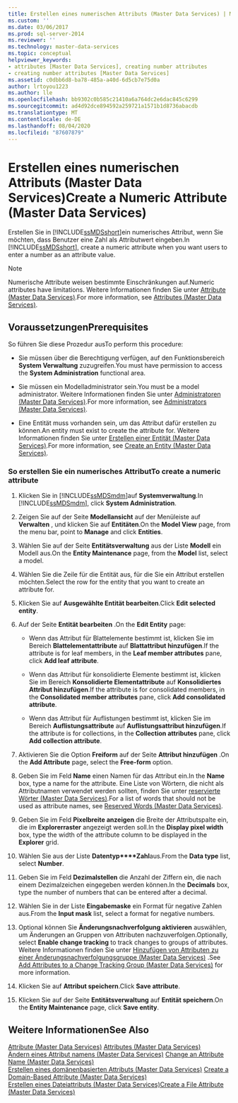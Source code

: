 ```yaml
---
title: Erstellen eines numerischen Attributs (Master Data Services) | Microsoft-Dokumentation
ms.custom: ''
ms.date: 03/06/2017
ms.prod: sql-server-2014
ms.reviewer: ''
ms.technology: master-data-services
ms.topic: conceptual
helpviewer_keywords:
- attributes [Master Data Services], creating number attributes
- creating number attributes [Master Data Services]
ms.assetid: c0dbb6d8-ba78-485a-a40d-6d5cb7e75d0a
author: lrtoyou1223
ms.author: lle
ms.openlocfilehash: bb9302c0b585c21410a6a764dc2e6dac845c6299
ms.sourcegitcommit: ad4d92dce894592a259721a1571b1d8736abacdb
ms.translationtype: MT
ms.contentlocale: de-DE
ms.lasthandoff: 08/04/2020
ms.locfileid: "87607879"
---
```

# <a name="create-a-numeric-attribute-master-data-services"></a><span data-ttu-id="b4f44-102">Erstellen eines numerischen Attributs (Master Data Services)</span><span class="sxs-lookup"><span data-stu-id="b4f44-102">Create a Numeric Attribute (Master Data Services)</span></span>
  <span data-ttu-id="b4f44-103">Erstellen Sie in [!INCLUDE[ssMDSshort](../includes/ssmdsshort-md.md)]ein numerisches Attribut, wenn Sie möchten, dass Benutzer eine Zahl als Attributwert eingeben.</span><span class="sxs-lookup"><span data-stu-id="b4f44-103">In [!INCLUDE[ssMDSshort](../includes/ssmdsshort-md.md)], create a numeric attribute when you want users to enter a number as an attribute value.</span></span>  
  
> [!NOTE]  
>  <span data-ttu-id="b4f44-104">Numerische Attribute weisen bestimmte Einschränkungen auf.</span><span class="sxs-lookup"><span data-stu-id="b4f44-104">Numeric attributes have limitations.</span></span> <span data-ttu-id="b4f44-105">Weitere Informationen finden Sie unter [Attribute &#40;Master Data Services&#41;](attributes-master-data-services.md).</span><span class="sxs-lookup"><span data-stu-id="b4f44-105">For more information, see [Attributes &#40;Master Data Services&#41;](attributes-master-data-services.md).</span></span>  
  
## <a name="prerequisites"></a><span data-ttu-id="b4f44-106">Voraussetzungen</span><span class="sxs-lookup"><span data-stu-id="b4f44-106">Prerequisites</span></span>  
 <span data-ttu-id="b4f44-107">So führen Sie diese Prozedur aus</span><span class="sxs-lookup"><span data-stu-id="b4f44-107">To perform this procedure:</span></span>  
  
-   <span data-ttu-id="b4f44-108">Sie müssen über die Berechtigung verfügen, auf den Funktionsbereich **System Verwaltung** zuzugreifen.</span><span class="sxs-lookup"><span data-stu-id="b4f44-108">You must have permission to access the **System Administration** functional area.</span></span>  
  
-   <span data-ttu-id="b4f44-109">Sie müssen ein Modelladministrator sein.</span><span class="sxs-lookup"><span data-stu-id="b4f44-109">You must be a model administrator.</span></span> <span data-ttu-id="b4f44-110">Weitere Informationen finden Sie unter [Administratoren &#40;Master Data Services&#41;](../../2014/master-data-services/administrators-master-data-services.md).</span><span class="sxs-lookup"><span data-stu-id="b4f44-110">For more information, see [Administrators &#40;Master Data Services&#41;](../../2014/master-data-services/administrators-master-data-services.md).</span></span>  
  
-   <span data-ttu-id="b4f44-111">Eine Entität muss vorhanden sein, um das Attribut dafür erstellen zu können.</span><span class="sxs-lookup"><span data-stu-id="b4f44-111">An entity must exist to create the attribute for.</span></span> <span data-ttu-id="b4f44-112">Weitere Informationen finden Sie unter [Erstellen einer Entität &#40;Master Data Services&#41;](../../2014/master-data-services/create-an-entity-master-data-services.md).</span><span class="sxs-lookup"><span data-stu-id="b4f44-112">For more information, see [Create an Entity &#40;Master Data Services&#41;](../../2014/master-data-services/create-an-entity-master-data-services.md).</span></span>  
  
### <a name="to-create-a-numeric-attribute"></a><span data-ttu-id="b4f44-113">So erstellen Sie ein numerisches Attribut</span><span class="sxs-lookup"><span data-stu-id="b4f44-113">To create a numeric attribute</span></span>  
  
1.  <span data-ttu-id="b4f44-114">Klicken Sie in [!INCLUDE[ssMDSmdm](../includes/ssmdsmdm-md.md)]auf **Systemverwaltung**.</span><span class="sxs-lookup"><span data-stu-id="b4f44-114">In [!INCLUDE[ssMDSmdm](../includes/ssmdsmdm-md.md)], click **System Administration**.</span></span>  
  
2.  <span data-ttu-id="b4f44-115">Zeigen Sie auf der Seite **Modellansicht** auf der Menüleiste auf **Verwalten** , und klicken Sie auf **Entitäten**.</span><span class="sxs-lookup"><span data-stu-id="b4f44-115">On the **Model View** page, from the menu bar, point to **Manage** and click **Entities**.</span></span>  
  
3.  <span data-ttu-id="b4f44-116">Wählen Sie auf der Seite **Entitätsverwaltung** aus der Liste **Modell** ein Modell aus.</span><span class="sxs-lookup"><span data-stu-id="b4f44-116">On the **Entity Maintenance** page, from the **Model** list, select a model.</span></span>  
  
4.  <span data-ttu-id="b4f44-117">Wählen Sie die Zeile für die Entität aus, für die Sie ein Attribut erstellen möchten.</span><span class="sxs-lookup"><span data-stu-id="b4f44-117">Select the row for the entity that you want to create an attribute for.</span></span>  
  
5.  <span data-ttu-id="b4f44-118">Klicken Sie auf **Ausgewählte Entität bearbeiten**.</span><span class="sxs-lookup"><span data-stu-id="b4f44-118">Click **Edit selected entity**.</span></span>  
  
6.  <span data-ttu-id="b4f44-119">Auf der Seite **Entität bearbeiten** .</span><span class="sxs-lookup"><span data-stu-id="b4f44-119">On the **Edit Entity** page:</span></span>  
  
    -   <span data-ttu-id="b4f44-120">Wenn das Attribut für Blattelemente bestimmt ist, klicken Sie im Bereich **Blattelementattribute** auf **Blattattribut hinzufügen**.</span><span class="sxs-lookup"><span data-stu-id="b4f44-120">If the attribute is for leaf members, in the **Leaf member attributes** pane, click **Add leaf attribute**.</span></span>  
  
    -   <span data-ttu-id="b4f44-121">Wenn das Attribut für konsolidierte Elemente bestimmt ist, klicken Sie im Bereich **Konsolidierte Elementattribute** auf **Konsolidiertes Attribut hinzufügen**.</span><span class="sxs-lookup"><span data-stu-id="b4f44-121">If the attribute is for consolidated members, in the **Consolidated member attributes** pane, click **Add consolidated attribute**.</span></span>  
  
    -   <span data-ttu-id="b4f44-122">Wenn das Attribut für Auflistungen bestimmt ist, klicken Sie im Bereich **Auflistungsattribute** auf **Auflistungsattribut hinzufügen**.</span><span class="sxs-lookup"><span data-stu-id="b4f44-122">If the attribute is for collections, in the **Collection attributes** pane, click **Add collection attribute**.</span></span>  
  
7.  <span data-ttu-id="b4f44-123">Aktivieren Sie die Option **Freiform** auf der Seite **Attribut hinzufügen** .</span><span class="sxs-lookup"><span data-stu-id="b4f44-123">On the **Add Attribute** page, select the **Free-form** option.</span></span>  
  
8.  <span data-ttu-id="b4f44-124">Geben Sie im Feld **Name** einen Namen für das Attribut ein.</span><span class="sxs-lookup"><span data-stu-id="b4f44-124">In the **Name** box, type a name for the attribute.</span></span> <span data-ttu-id="b4f44-125">Eine Liste von Wörtern, die nicht als Attributnamen verwendet werden sollten, finden Sie unter [reservierte Wörter &#40;Master Data Services&#41;](../../2014/master-data-services/reserved-words-master-data-services.md).</span><span class="sxs-lookup"><span data-stu-id="b4f44-125">For a list of words that should not be used as attribute names, see [Reserved Words &#40;Master Data Services&#41;](../../2014/master-data-services/reserved-words-master-data-services.md).</span></span>  
  
9. <span data-ttu-id="b4f44-126">Geben Sie im Feld **Pixelbreite anzeigen** die Breite der Attributspalte ein, die im **Explorerraster** angezeigt werden soll.</span><span class="sxs-lookup"><span data-stu-id="b4f44-126">In the **Display pixel width** box, type the width of the attribute column to be displayed in the **Explorer** grid.</span></span>  
  
10. <span data-ttu-id="b4f44-127">Wählen Sie aus der Liste **Datentyp\*\*\*\*Zahl**aus.</span><span class="sxs-lookup"><span data-stu-id="b4f44-127">From the **Data type** list, select **Number**.</span></span>  
  
11. <span data-ttu-id="b4f44-128">Geben Sie im Feld **Dezimalstellen** die Anzahl der Ziffern ein, die nach einem Dezimalzeichen eingegeben werden können.</span><span class="sxs-lookup"><span data-stu-id="b4f44-128">In the **Decimals** box, type the number of numbers that can be entered after a decimal.</span></span>  
  
12. <span data-ttu-id="b4f44-129">Wählen Sie in der Liste **Eingabemaske** ein Format für negative Zahlen aus.</span><span class="sxs-lookup"><span data-stu-id="b4f44-129">From the **Input mask** list, select a format for negative numbers.</span></span>  
  
13. <span data-ttu-id="b4f44-130">Optional können Sie **Änderungsnachverfolgung aktivieren** auswählen, um Änderungen an Gruppen von Attributen nachzuverfolgen.</span><span class="sxs-lookup"><span data-stu-id="b4f44-130">Optionally, select **Enable change tracking** to track changes to groups of attributes.</span></span> <span data-ttu-id="b4f44-131">Weitere Informationen finden Sie unter [Hinzufügen von Attributen zu einer Änderungsnachverfolgungsgruppe &#40;Master Data Services&#41;](../../2014/master-data-services/add-attributes-to-a-change-tracking-group-master-data-services.md) .</span><span class="sxs-lookup"><span data-stu-id="b4f44-131">See [Add Attributes to a Change Tracking Group &#40;Master Data Services&#41;](../../2014/master-data-services/add-attributes-to-a-change-tracking-group-master-data-services.md) for more information.</span></span>  
  
14. <span data-ttu-id="b4f44-132">Klicken Sie auf **Attribut speichern**.</span><span class="sxs-lookup"><span data-stu-id="b4f44-132">Click **Save attribute**.</span></span>  
  
15. <span data-ttu-id="b4f44-133">Klicken Sie auf der Seite **Entitätsverwaltung** auf **Entität speichern**.</span><span class="sxs-lookup"><span data-stu-id="b4f44-133">On the **Entity Maintenance** page, click **Save entity**.</span></span>  
  
## <a name="see-also"></a><span data-ttu-id="b4f44-134">Weitere Informationen</span><span class="sxs-lookup"><span data-stu-id="b4f44-134">See Also</span></span>  
 <span data-ttu-id="b4f44-135">[Attribute &#40;Master Data Services&#41;](attributes-master-data-services.md) </span><span class="sxs-lookup"><span data-stu-id="b4f44-135">[Attributes &#40;Master Data Services&#41;](attributes-master-data-services.md) </span></span>  
 <span data-ttu-id="b4f44-136">[Ändern eines Attribut namens &#40;Master Data Services&#41;](change-an-attribute-name-and-data-type-master-data-services.md) </span><span class="sxs-lookup"><span data-stu-id="b4f44-136">[Change an Attribute Name &#40;Master Data Services&#41;](change-an-attribute-name-and-data-type-master-data-services.md) </span></span>  
 <span data-ttu-id="b4f44-137">[Erstellen eines domänenbasierten Attributs &#40;Master Data Services&#41;](../../2014/master-data-services/create-a-domain-based-attribute-master-data-services.md) </span><span class="sxs-lookup"><span data-stu-id="b4f44-137">[Create a Domain-Based Attribute &#40;Master Data Services&#41;](../../2014/master-data-services/create-a-domain-based-attribute-master-data-services.md) </span></span>  
 [<span data-ttu-id="b4f44-138">Erstellen eines Dateiattributs &#40;Master Data Services&#41;</span><span class="sxs-lookup"><span data-stu-id="b4f44-138">Create a File Attribute &#40;Master Data Services&#41;</span></span>](../../2014/master-data-services/create-a-file-attribute-master-data-services.md)  
  
  
